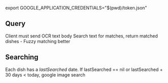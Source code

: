 export GOOGLE_APPLICATION_CREDENTIALS="$(pwd)/token.json"

## Query

Client must send OCR text body
Search text for matches, return matched dishes
    - Fuzzy matching better


## Searching

Each dish has a *lastSearched* date.
If lastSearched == nil or lastSearched + 30 days < today, google image search
